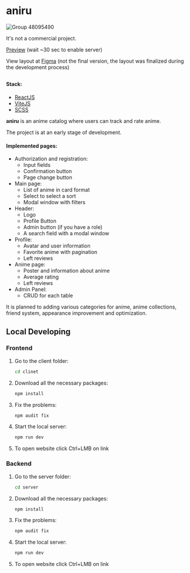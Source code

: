 # aniru

![Group 48095490](https://github.com/user-attachments/assets/c27cf2cf-561b-46dd-b806-baf0cbeed5e9)

It's not a commercial project.

[Preview](https://aniru-catalog.netlify.app/) (wait ~30 sec to enable server)

View layout at [Figma](https://www.figma.com/design/lTPrui95EflyKgOVOAYDVc/aniru?node-id=0-1&t=YzG5JdRsjJg11NfP-1) (not the final version, the layout was finalized during the development process)

##

#### Stack:

- [ReactJS](https://react.dev/)
- [ViteJS](https://vitejs.dev/)
- [SCSS](https://sass-scss.ru/)

**aniru** is an anime catalog where users can track and rate anime.

The project is at an early stage of development.

#### Implemented pages:
- Authorization and registration:
    - Input fields
    - Confirmation button
    - Page change button
- Main page:
    - List of anime in card format
    - Select to select a sort 
    - Modal window with filters
- Header:
    - Logo
    - Profile Button
    - Admin button (if you have a role)
    - A search field with a modal window
- Profile:
    - Avatar and user information
    - Favorite anime with pagination
    - Left reviews
- Anime page:
    - Poster and information about anime
    - Average rating
    - Left reviews
- Admin Panel:
    - CRUD for each table

It is planned to adding various categories for anime, anime collections, friend system, appearance improvement and optimization.

## Local Developing

### Frontend

1. Go to the client folder:
   ```bash
   cd clinet
   ```
   
2. Download all the necessary packages:
   ```bash
   npm install
   ```
   
3. Fix the problems:
   ```bash
   npm audit fix
   ```
   
4. Start the local server:
   ```bash
   npm run dev
   ```

5. To open website click Ctrl+LMB on link

### Backend

1. Go to the server folder:
   ```bash
   cd server
   ```
   
2. Download all the necessary packages:
   ```bash
   npm install
   ```
   
3. Fix the problems:
   ```bash
   npm audit fix
   ```
   
4. Start the local server:
   ```bash
   npm run dev
   ```

5. To open website click Ctrl+LMB on link
